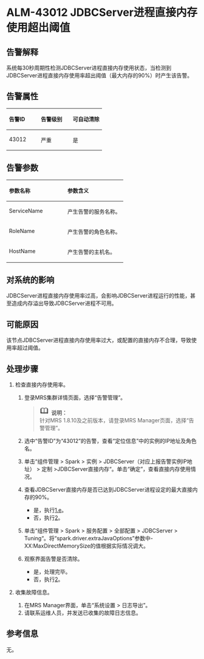 # ALM-43012 JDBCServer进程直接内存使用超出阈值<a name="ZH-CN_TOPIC_0191883163"></a>

## 告警解释<a name="zh-cn_topic_0191813924_zh-cn_topic_0087039425_section43920869"></a>

系统每30秒周期性检测JDBCServer进程直接内存使用状态，当检测到JDBCServer进程直接内存使用率超出阈值（最大内存的90%）时产生该告警。

## 告警属性<a name="zh-cn_topic_0191813924_zh-cn_topic_0087039425_section59743502"></a>

<a name="zh-cn_topic_0191813924_zh-cn_topic_0087039425_table64843092"></a>
<table><thead align="left"><tr id="zh-cn_topic_0191813924_zh-cn_topic_0087039425_row10409628"><th class="cellrowborder" valign="top" width="33.33333333333333%" id="mcps1.1.4.1.1"><p id="zh-cn_topic_0191813924_zh-cn_topic_0087039425_p37873528"><a name="zh-cn_topic_0191813924_zh-cn_topic_0087039425_p37873528"></a><a name="zh-cn_topic_0191813924_zh-cn_topic_0087039425_p37873528"></a>告警ID</p>
</th>
<th class="cellrowborder" valign="top" width="33.33333333333333%" id="mcps1.1.4.1.2"><p id="zh-cn_topic_0191813924_zh-cn_topic_0087039425_p47856888"><a name="zh-cn_topic_0191813924_zh-cn_topic_0087039425_p47856888"></a><a name="zh-cn_topic_0191813924_zh-cn_topic_0087039425_p47856888"></a>告警级别</p>
</th>
<th class="cellrowborder" valign="top" width="33.33333333333333%" id="mcps1.1.4.1.3"><p id="zh-cn_topic_0191813924_zh-cn_topic_0087039425_p51202692"><a name="zh-cn_topic_0191813924_zh-cn_topic_0087039425_p51202692"></a><a name="zh-cn_topic_0191813924_zh-cn_topic_0087039425_p51202692"></a>可自动清除</p>
</th>
</tr>
</thead>
<tbody><tr id="zh-cn_topic_0191813924_zh-cn_topic_0087039425_row53777413"><td class="cellrowborder" valign="top" width="33.33333333333333%" headers="mcps1.1.4.1.1 "><p id="zh-cn_topic_0191813924_zh-cn_topic_0087039425_p61003235"><a name="zh-cn_topic_0191813924_zh-cn_topic_0087039425_p61003235"></a><a name="zh-cn_topic_0191813924_zh-cn_topic_0087039425_p61003235"></a>43012</p>
</td>
<td class="cellrowborder" valign="top" width="33.33333333333333%" headers="mcps1.1.4.1.2 "><p id="zh-cn_topic_0191813924_zh-cn_topic_0087039425_p42315013"><a name="zh-cn_topic_0191813924_zh-cn_topic_0087039425_p42315013"></a><a name="zh-cn_topic_0191813924_zh-cn_topic_0087039425_p42315013"></a>严重</p>
</td>
<td class="cellrowborder" valign="top" width="33.33333333333333%" headers="mcps1.1.4.1.3 "><p id="zh-cn_topic_0191813924_zh-cn_topic_0087039425_p4964052"><a name="zh-cn_topic_0191813924_zh-cn_topic_0087039425_p4964052"></a><a name="zh-cn_topic_0191813924_zh-cn_topic_0087039425_p4964052"></a>是</p>
</td>
</tr>
</tbody>
</table>

## 告警参数<a name="zh-cn_topic_0191813924_zh-cn_topic_0087039425_section820607"></a>

<a name="zh-cn_topic_0191813924_zh-cn_topic_0087039425_table66543927"></a>
<table><thead align="left"><tr id="zh-cn_topic_0191813924_zh-cn_topic_0087039425_row61284534"><th class="cellrowborder" valign="top" width="50%" id="mcps1.1.3.1.1"><p id="zh-cn_topic_0191813924_zh-cn_topic_0087039425_p65100236"><a name="zh-cn_topic_0191813924_zh-cn_topic_0087039425_p65100236"></a><a name="zh-cn_topic_0191813924_zh-cn_topic_0087039425_p65100236"></a>参数名称</p>
</th>
<th class="cellrowborder" valign="top" width="50%" id="mcps1.1.3.1.2"><p id="zh-cn_topic_0191813924_zh-cn_topic_0087039425_p38627770"><a name="zh-cn_topic_0191813924_zh-cn_topic_0087039425_p38627770"></a><a name="zh-cn_topic_0191813924_zh-cn_topic_0087039425_p38627770"></a>参数含义</p>
</th>
</tr>
</thead>
<tbody><tr id="zh-cn_topic_0191813924_zh-cn_topic_0087039425_row41841705"><td class="cellrowborder" valign="top" width="50%" headers="mcps1.1.3.1.1 "><p id="zh-cn_topic_0191813924_zh-cn_topic_0087039425_p33734977"><a name="zh-cn_topic_0191813924_zh-cn_topic_0087039425_p33734977"></a><a name="zh-cn_topic_0191813924_zh-cn_topic_0087039425_p33734977"></a>ServiceName</p>
</td>
<td class="cellrowborder" valign="top" width="50%" headers="mcps1.1.3.1.2 "><p id="zh-cn_topic_0191813924_zh-cn_topic_0087039425_p48178601"><a name="zh-cn_topic_0191813924_zh-cn_topic_0087039425_p48178601"></a><a name="zh-cn_topic_0191813924_zh-cn_topic_0087039425_p48178601"></a>产生告警的服务名称。</p>
</td>
</tr>
<tr id="zh-cn_topic_0191813924_zh-cn_topic_0087039425_row30954226"><td class="cellrowborder" valign="top" width="50%" headers="mcps1.1.3.1.1 "><p id="zh-cn_topic_0191813924_zh-cn_topic_0087039425_p24264406"><a name="zh-cn_topic_0191813924_zh-cn_topic_0087039425_p24264406"></a><a name="zh-cn_topic_0191813924_zh-cn_topic_0087039425_p24264406"></a>RoleName</p>
</td>
<td class="cellrowborder" valign="top" width="50%" headers="mcps1.1.3.1.2 "><p id="zh-cn_topic_0191813924_zh-cn_topic_0087039425_p19259870"><a name="zh-cn_topic_0191813924_zh-cn_topic_0087039425_p19259870"></a><a name="zh-cn_topic_0191813924_zh-cn_topic_0087039425_p19259870"></a>产生告警的角色名称。</p>
</td>
</tr>
<tr id="zh-cn_topic_0191813924_zh-cn_topic_0087039425_row39121107"><td class="cellrowborder" valign="top" width="50%" headers="mcps1.1.3.1.1 "><p id="zh-cn_topic_0191813924_zh-cn_topic_0087039425_p14693133"><a name="zh-cn_topic_0191813924_zh-cn_topic_0087039425_p14693133"></a><a name="zh-cn_topic_0191813924_zh-cn_topic_0087039425_p14693133"></a>HostName</p>
</td>
<td class="cellrowborder" valign="top" width="50%" headers="mcps1.1.3.1.2 "><p id="zh-cn_topic_0191813924_zh-cn_topic_0087039425_p49293152"><a name="zh-cn_topic_0191813924_zh-cn_topic_0087039425_p49293152"></a><a name="zh-cn_topic_0191813924_zh-cn_topic_0087039425_p49293152"></a>产生告警的主机名。</p>
</td>
</tr>
</tbody>
</table>

## 对系统的影响<a name="zh-cn_topic_0191813924_zh-cn_topic_0087039425_section7385465"></a>

JDBCServer进程直接内存使用率过高，会影响JDBCServer进程运行的性能，甚至造成内存溢出导致JDBCServer进程不可用。

## 可能原因<a name="zh-cn_topic_0191813924_zh-cn_topic_0087039425_section66469189"></a>

该节点JDBCServer进程直接内存使用率过大，或配置的直接内存不合理，导致使用率超过阈值。

## 处理步骤<a name="zh-cn_topic_0191813924_zh-cn_topic_0087039425_section61351797"></a>

1.  检查直接内存使用率。
    1.  登录MRS集群详情页面，选择“告警管理”。

        >![](public_sys-resources/icon-note.gif) **说明：**   
        >针对MRS 1.8.10及之前版本，请登录MRS Manager页面，选择“告警管理”。  

    2.  选中“告警ID”为“43012”的告警，查看“定位信息”中的实例的IP地址及角色名。
    3.  单击“组件管理 \> Spark \> 实例 \> JDBCServer（对应上报告警实例IP地址） \> 定制 \>JDBCServer直接内存“。单击“确定”，查看直接内存使用情况。
    4.  查看JDBCServer直接内存是否已达到JDBCServer进程设定的最大直接内存的90%。
        -   是，执行[1.e](#zh-cn_topic_0191813924_li1011493181634)。
        -   否，执行[2](#zh-cn_topic_0191813924_li572522141314)。

    5.  <a name="zh-cn_topic_0191813924_li1011493181634"></a>单击“组件管理 \> Spark \> 服务配置 \> 全部配置 \> JDBCServer \> Tuning“。将“spark.driver.extraJavaOptions”参数中-XX:MaxDirectMemorySize的值根据实际情况调大。
    6.  观察界面告警是否清除。
        -   是，处理完毕。
        -   否，执行[2](#zh-cn_topic_0191813924_li572522141314)。

2.  <a name="zh-cn_topic_0191813924_li572522141314"></a>收集故障信息。
    1.  在MRS Manager界面，单击“系统设置 \> 日志导出”。
    2.  请联系运维人员，并发送已收集的故障日志信息。


## 参考信息<a name="zh-cn_topic_0191813924_zh-cn_topic_0087039425_section15295265"></a>

无。

